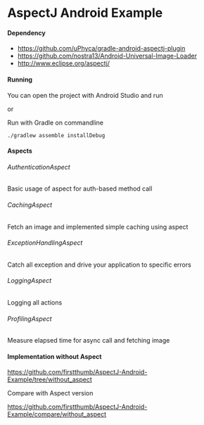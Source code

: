 AspectJ Android Example
=======================

#### Dependency
* https://github.com/uPhyca/gradle-android-aspectj-plugin
* https://github.com/nostra13/Android-Universal-Image-Loader
* http://www.eclipse.org/aspectj/

#### Running
You can open the project with Android Studio and run

or

Run with Gradle on commandline
```
./gradlew assemble installDebug
```
#### Aspects
###### AuthenticationAspect
 Basic usage of aspect for auth-based method call
###### CachingAspect
 Fetch an image and implemented simple caching using aspect
###### ExceptionHandlingAspect
 Catch all exception and drive your application to specific errors
###### LoggingAspect
 Logging all actions
###### ProfilingAspect
 Measure elapsed time for async call and fetching image

#### Implementation without Aspect
https://github.com/firstthumb/AspectJ-Android-Example/tree/without_aspect

Compare with Aspect version

https://github.com/firstthumb/AspectJ-Android-Example/compare/without_aspect
